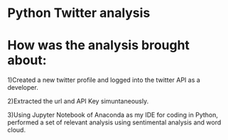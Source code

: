 # Python Twitter analysis

# How was the analysis brought about:

1)Created a new twitter profile and logged into the twitter API as a developer.

2)Extracted the url and API Key simuntaneously.

3)Using Jupyter Notebook of Anaconda as my IDE for coding in Python, performed a set of relevant analysis using sentimental analysis and word cloud.
